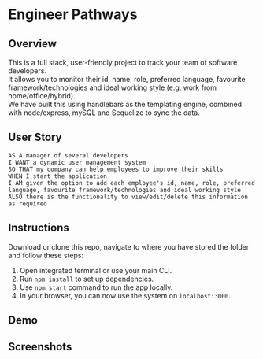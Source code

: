 # Engineer Pathways

## Overview

This is a full stack, user-friendly project to track your team of software developers.  
It allows you to monitor their id, name, role, preferred language, favourite framework/technologies and ideal working style (e.g. work from home/office/hybrid).  
We have built this using handlebars as the templating engine, combined with node/express, mySQL and Sequelize to sync the data. 

## User Story
```
AS A manager of several developers
I WANT a dynamic user management system
SO THAT my company can help employees to improve their skills
WHEN I start the application
I AM given the option to add each employee's id, name, role, preferred language, favourite framework/technologies and ideal working style
ALSO there is the functionality to view/edit/delete this information as required
```

## Instructions
Download or clone this repo, navigate to where you have stored the folder and follow these steps:
1. Open integrated terminal or use your main CLI.
2. Run `npm install` to set up dependencies.
3. Use `npm start` command to run the app locally.
4. In your browser, you can now use the system on `localhost:3000`.

## Demo

## Screenshots
